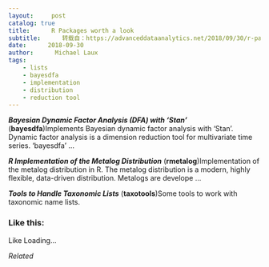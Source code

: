 ```yaml
---
layout:     post
catalog: true
title:      R Packages worth a look
subtitle:      转载自：https://advanceddataanalytics.net/2018/09/30/r-packages-worth-a-look-1288/
date:      2018-09-30
author:      Michael Laux
tags:
    - lists
    - bayesdfa
    - implementation
    - distribution
    - reduction tool
---
```


***Bayesian Dynamic Factor Analysis (DFA) with ‘Stan’*** (**bayesdfa**)Implements Bayesian dynamic factor analysis with ‘Stan’. Dynamic factor analysis is a dimension reduction tool for multivariate time series. ‘bayesdfa’ …

***R Implementation of the Metalog Distribution*** (**rmetalog**)Implementation of the metalog distribution in R. The metalog distribution is a modern, highly flexible, data-driven distribution. Metalogs are develope …

***Tools to Handle Taxonomic Lists*** (**taxotools**)Some tools to work with taxonomic name lists.





### Like this:

Like Loading...


*Related*

